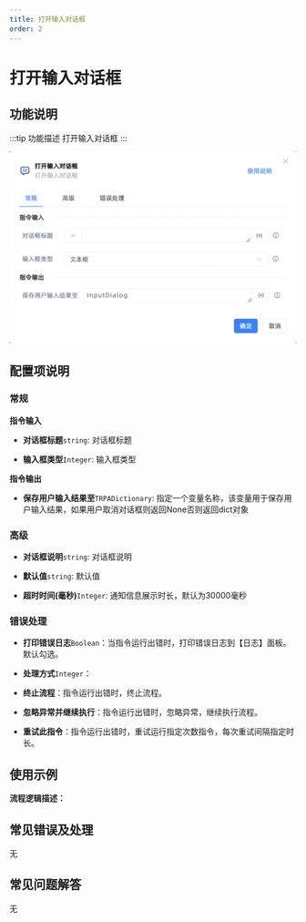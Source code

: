 ```yaml
---
title: 打开输入对话框
order: 2
---
```


# 打开输入对话框

## 功能说明

:::tip 功能描述
打开输入对话框
:::

![打开输入对话框](../../../assets/打开输入对话框_command.png)

## 配置项说明

### 常规

**指令输入**

- **对话框标题**`string`: 对话框标题

- **输入框类型**`Integer`: 输入框类型


**指令输出**

- **保存用户输入结果至**`TRPADictionary`: 指定一个变量名称，该变量用于保存用户输入结果，如果用户取消对话框则返回None否则返回dict对象

### 高级

- **对话框说明**`string`: 对话框说明

- **默认值**`string`: 默认值

- **超时时间(毫秒)**`Integer`: 通知信息展示时长，默认为30000毫秒

### 错误处理

- **打印错误日志**`Boolean`：当指令运行出错时，打印错误日志到【日志】面板。默认勾选。

- **处理方式**`Integer`：

 - **终止流程**：指令运行出错时，终止流程。

 - **忽略异常并继续执行**：指令运行出错时，忽略异常，继续执行流程。

 - **重试此指令**：指令运行出错时，重试运行指定次数指令，每次重试间隔指定时长。

## 使用示例

**流程逻辑描述：** 

## 常见错误及处理

无

## 常见问题解答

无

